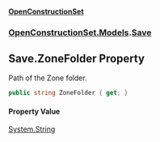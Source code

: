 #### [OpenConstructionSet](index 'index')
### [OpenConstructionSet.Models](index#OpenConstructionSet_Models 'OpenConstructionSet.Models').[Save](lSeaf7mywqVjOzlI14k6Ow 'OpenConstructionSet.Models.Save')
## Save.ZoneFolder Property
Path of the Zone folder.  
```csharp
public string ZoneFolder { get; }
```
#### Property Value
[System.String](https://docs.microsoft.com/en-us/dotnet/api/System.String 'System.String')
